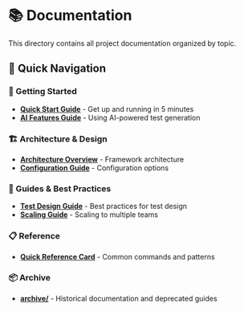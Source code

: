 # 📚 Documentation

This directory contains all project documentation organized by topic.

## 📖 Quick Navigation

### 🚀 Getting Started
- **[Quick Start Guide](getting-started/QUICK_START.md)** - Get up and running in 5 minutes
- **[AI Features Guide](ai-features/AI_GUIDE.md)** - Using AI-powered test generation

### 🏗️ Architecture & Design
- **[Architecture Overview](architecture/ARCHITECTURE.md)** - Framework architecture
- **[Configuration Guide](configuration/CONFIGURATION.md)** - Configuration options

### 📖 Guides & Best Practices
- **[Test Design Guide](guides/TEST_DESIGN.md)** - Best practices for test design
- **[Scaling Guide](guides/SCALING.md)** - Scaling to multiple teams

### 📋 Reference
- **[Quick Reference Card](../QUICK_REFERENCE.md)** - Common commands and patterns

### 📦 Archive
- **[archive/](archive/)** - Historical documentation and deprecated guides
